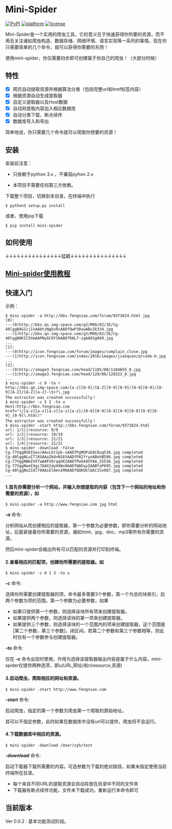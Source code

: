 # Mini-Spider

[![PyPI](https://img.shields.io/pypi/v/yagmail.svg?style=flat-square)](https://pypi.python.org/pypi/mini-spider/)
[![platform](https://img.shields.io/badge/python-3.5-green.svg)]()
[![license](https://img.shields.io/github/license/mashape/apistatus.svg?style=flat-square)](https://pypi.python.org/pypi/mini-spider/)

Mini-Spider是一个实用的爬虫工具，它的意义在于快速获得你所要的资源，而不用去关注诸如爬虫构造、数据存储、网络环境、语言实现等一系列的事情。现在你只需要简单的几个命令，就可以获得你需要的东西！

使用mini-spider，你仅需要四步即可创建属于你自己的爬虫！（大部分时候）

## 特性

- [x] 网页自动提取资源并根据算法分类（包括完整url和href标签内容）
- [x] 根据资源自动生成提取器
- [x] 自定义提取器以及Host数据
- [x] 自动将提取内容加入相应数据库
- [x] 自动分类下载，断点续传
- [x] 数据库导入和导出

简单地说，你只需要几个命令就可以爬取你想要的资源！



## 安装

安装前注意：

- 只依赖于python 3.x ，不兼容pyhon 2.x


- 本项目不需要任何第三方依赖。

 下载整个项目，切换到本目录，在终端中执行

```console
$ python3 setup.py install
```

或者，使用pip下载

```console
$ pip install mini-spider
```



## 如何使用

↓↓↓↓↓↓↓↓↓↓↓↓↓↓↓猛戳↓↓↓↓↓↓↓↓↓↓↓↓↓↓↓

## [Mini-spider使用教程](http://pythonhosted.org/mini-spider)



## 快速入门

示例：

```console
$ mini-spider -a http://bbs.fengniao.com/forum/9373824.html jpg
[0]:
---(0)http://bbs.qn.img-space.com/g3/M00/02/3E/Cg-40lggN4GIcjIsAAbtzNgksRcAADfQwP38xwABu3k334.jpg
---(1)http://bbs.qn.img-space.com/g3/M00/02/3E/Cg-40lggN8KIC5XmAAPNyGCOY3kAADfRAL7-zgAA83g069.jpg
...
[1]:
---(0)http://icon.fengniao.com/forum/images/complain_close.jpg
---(1)http://icon.fengniao.com/index/2016/images/jiaoquan/qrcode-b.jpg
...
[2]:
---(0)http://image3.fengniao.com/head/1185/80/1184655_0.jpg
---(1)http://image3.fengniao.com/head/129/80/128323_0.jpg
...
$ mini-spider -c 0 -to r
http://bbs.qn.img-space.com/[a-z][0-9]/[A-Z][0-9][0-9]/[0-9][0-9]/[0-9][A-Z]/[A-Z][a-z]-\S+?\.jpg
The extractor was created successfully！
$ mini-spider -c 5 2 -to u
Host:http://bbs.fengniao.com
href="(/[a-z][a-z][a-z][a-z][a-z]/[0-9][0-9][0-9][0-9][0-9][0-9][0-9]_[0-9]\.html)"
The extractor was created successfully！
$ mini-spider -start http://bbs.fengniao.com/forum/9373824.html
url: 1/1||resource: 9/9
url: 1/2||resource: 19/19
url: 1/3||resource: 21/21
url: 1/4||resource: 21/21
$ mini-spider -download -false
Cg-77VggNSKISexrAAvLkt1pk-sAADfPgMOPsEAC8uq536.jpg completed            
Cg-40lggNLuITlKGAAaIKdnN16YAADfPAIfryoABohB596.jpg completed            
Cg-77VggNWmIVXTwAAP2OrqqXKIAADfPwG44UYAA_ZS536.jpg completed            
Cg-77VggNemIXgi7AAX2dyHXWx0AADfQAEwyIAABfaP695.jpg completed            
Cg-40lggNo2IdlT0AAiEl8en1M0AADfQQKQklQACISv087.jpg completed
...
```



#### **1.首先你需要分析一个网站，并输入你想提取的内容（包含下一个网站的地址和你需要的资源），如**

```
$ mini-spider -a http://www.fengniao.com jpg html
```

***-a*** 命令:

分析网站从而创建相应的提取器，第一个参数为必要参数，即你需要分析的网站地址，后面紧接着你所需要的资源，诸如html、jpg、doc、mp3等所有你需要的资源。

然后mini-spider会输出所有可以匹配的资源并打印到终端。

#### **2.查看相应的匹配项，创建你所需要的提取器。如**

```console
$ mini-spider -c 0 1 3 -to u
```

 ***-c*** 命令:

选择你所需要创建提取器的项，命令最多需要3个参数，第一个为总的块索引，后两个参数为项的范围。第一个参数为必要参数，如果

- 如果只提供第一个参数，则选择该块所有项来创建提取器。
- 如果提供两个参数，则选择该块的某一项来创建提取器。
- 如果提供三个参数，则选择该块的一个范围内的项来创建提取器，这个范围是[第二个参数，第三个参数]，闭区间。若第二个参数和第三个参数相等，则此时仅有一个参数参与创建提取器。

***-to*** 命令:

仅在 ***-c*** 命令出现时使用，作用为选择该提取器输出内容是属于什么内容。mini-spider仅提供两种选项，即u(URL,网址)和r(resource,资源)

#### **3.启动爬虫，爬取相应的网址和资源。**

```console
$ mini-spider -start http://www.fengniao.com
```

***-start*** 命令:

启动爬虫，指定的第一个参数为爬虫第一个爬取的原始地址。

其可以不指定参数，此时如果在数据库中没有url可以提供，爬虫将不会运行。

#### **4.下载数据库中相应的资源。**

```console
$ mini-spider -download /User/zyh/test
```

***-download*** 命令:

启动下载器下载所需要的内容。可选参数为下载的绝对路径，如果未指定使用当前终端所在目录。

- 每个来自不同URL的提取资源会自动存放在目录中不同的文件夹
- 下载器有断点续传功能，文件未下载成功，重新运行本命令即可

## 当前版本

Ver 0.0.2 : 基本功能测试阶段。
